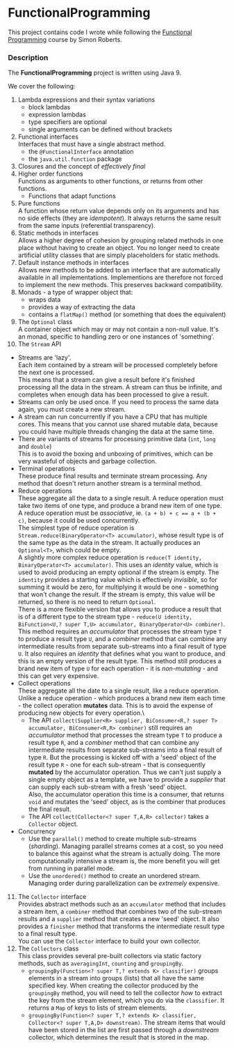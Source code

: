 # FunctionalProgramming
This project contains code I wrote while following the [Functional Programming](https://learning.oreilly.com/videos/functional-programming-for/9780134778235) course by Simon Roberts.

### Description
The __FunctionalProgramming__ project is written using Java 9.

We cover the following:
1. Lambda expressions and their syntax variations
   - block lambdas
   - expression lambdas
   - type specifiers are optional
   - single arguments can be defined without brackets
2. Functional interfaces\
   Interfaces that must have a single abstract method.
   - the `@FunctionalInterface` annotation
   - the `java.util.function` package
3. Closures and the concept of _effectively final_
4. Higher order functions\
   Functions as arguments to other functions, or returns from other functions.
   - Functions that adapt functions
5. Pure functions\
   A function whose return value depends only on its arguments and has no side effects (they are _idempotent_).
   It always returns the same result from the same inputs (referential transparency).
6. Static methods in interfaces\
Allows a higher degree of cohesion by grouping related methods in one place without having to create an object.
You no longer need to create artificial utility classes that are simply placeholders for static methods.
7. Default instance methods in interfaces\
Allows new methods to be added to an interface that are automatically available in all implementations.
Implementions are therefore not forced to implement the new methods.
This preserves backward compatibility.
8. Monads - a type of wrapper object that:
   - wraps data
   - provides a way of extracting the data
   - contains a `flatMap()` method (or something that does the equivalent)
9. The `Optional` class\
   A container object which may or may not contain a non-null value.
   It's an monad, specific to handling zero or one instances of 'something'.
10. The `Stream` API
   - Streams are 'lazy'.\
   Each item contained by a stream will be processed completely before the next one is processed.\
   This means that a stream can give a result before it's finished processing all the data in the stream.
   A stream can thus be infinite, and completes when enough data has been processed to give a result.
   - Streams can only be used once. If you need to process the same data again, you must create a new stream.
   - A stream can run concurrently if you have a CPU that has multiple cores. 
   This means that you cannot use shared mutable data, because you could have multiple threads changing the 
   data at the same time.
   - There are variants of streams for processing primitive data (`int`, `long` and `double`)\
   This is to avoid the boxing and unboxing of primitives, which can be very wasteful of objects and garbage collection.
   - Terminal operations\
   These produce final results and terminate stream processing.
   Any method that doesn't return another stream is a terminal method.
   - Reduce operations\
   These aggregate all the data to a single result. 
   A reduce operation must take two items of one type, and produce a brand new item of one type.
   A reduce operation must be *associative*, ie. `(a + b) + c == a + (b + c)`, because it could be used concurrently.\
   The simplest type of reduce operation is `Stream.reduce(BinaryOperator<T> accumulator)`, whose result type is of the 
   same type as the data in the stream. It actually produces an `Optional<T>`, which could be empty.\
   A slightly more complex reduce operation is `reduce(T identity, BinaryOperator<T> accumulator)`. 
   This uses an *identity* value, which is used to avoid producing an empty optional if the stream is empty.
   The `identity` provides a starting value which is effectively *invisible*, so for summing it would be zero, 
   for multiplying it would be one - something that won't change the result. If the stream is empty, this value will
   be returned, so there is no need to return `Optional`.\
   There is a more flexible version that allows you to produce a result that is of a different type to the stream type -
   `reduce(U identity, BiFunction<U,? super T,U> accumulator, BinaryOperator<U> combiner)`. 
   This method requires an *accumulator* that processes the stream type `T` to produce a result type `U`, and a 
   *combiner* method that can combine any intermediate results from separate sub-streams into a final result of 
   type `U`. It also requires an *identity* that defines what you want to produce, and this is an empty version of the
   result type. This method still produces a brand new item of type `U` for each operation - it is *non-mutating* -
   and this can get very expensive.
   - Collect operations\
   These aggregate all the date to a single result, like a reduce operation.
   Unlike a reduce operation - which produces a brand new item each time - the collect operation **mutates** data. 
   This is to avoid the expense of producing new objects for every operation.\
     - The API `collect(Supplier<R> supplier, BiConsumer<R,? super T> accumulator, BiConsumer<R,R> combiner)` still
   requires an *accumulator* method that processes the stream type `T` to produce a result type `R`, and a 
   *combiner* method that can combine any intermediate results from separate sub-streams into a final result of 
   type `R`. But the processing is kicked off with a 'seed' object of the result type `R` - one for each 
   sub-stream - that is consequently **mutated** by the accumulator operation. Thus we can't just supply a single empty object
   as a template, we have to provide a *supplier* that can supply each sub-stream with a fresh 'seed' object.\
   Also, the accumulator operation this time is a consumer, that returns `void` and mutates the 'seed' object, as
   is the combiner that produces the final result.
     - The API `collect(Collector<? super T,A,R> collector)` takes a `Collector` object.
   - Concurrency
     - Use the `parallel()` method to create multiple sub-streams (*sharding*).
   Managing parallel streams comes at a cost, so you need to balance this against what the stream is actually doing.
   The more computationally intensive a stream is, the more benefit you will get from running in parallel mode.
     - Use the `unordered()` method to create an unordered stream. Managing order during parallelization can be
     *extremely* expensive.
11. The `Collector` interface\
Provides abstract methods such as an `accumulator` method that includes a stream item, a `combiner` method that 
combines two of the sub-stream results and a `supplier` method that creates a new 'seed' object. It also provides 
a `finisher` method that transforms the intermediate result type to a final result type.\
You can use the `Collector` interface to build your own collector.
12. The `Collectors` class\
This class provides several pre-built collectors via static factory methods, such as `averagingInt`, `counting` 
and `groupingBy`. 
    - `groupingBy(Function<? super T,? extends K> classifier)` groups elements in a stream into groups (lists) 
    that all have the same specified key.
    When creating the collector produced by the `groupingBy` method, you will need to tell the collector *how* to 
    extract the key from the stream element, which you do via the `classifier`. 
    It returns a `Map` of keys to lists of stream elements.
    - `groupingBy(Function<? super T,? extends K> classifier, Collector<? super T,A,D> downstream)`. The stream
    items that would have been stored in the list are first passed through a *downstream* collector, which determines
    the result that is stored in the map.
